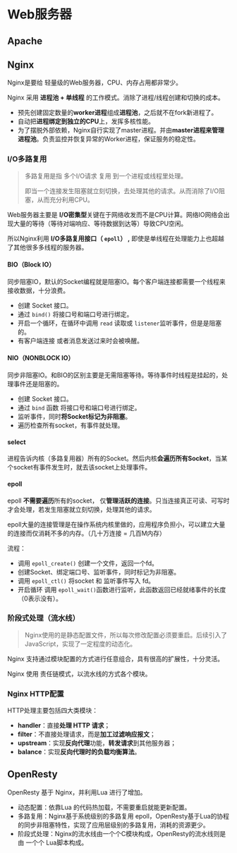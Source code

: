 # Web服务器



## Apache



## Nginx

Nginx是要给 轻量级的Web服务器，CPU、内存占用都非常少。

Nginx 采用 **进程池 + 单线程**	的工作模式。消除了进程/线程创建和切换的成本。

* 预先创建固定数量的**worker进程**组成**进程池**，之后就不在fork新进程了。
* 自动把**进程绑定到独立的CPU**上，发挥多核性能。
* 为了摆脱外部依赖，Nginx自行实现了master进程。并由**master进程来管理进程池**。负责监控并恢复异常的Worker进程，保证服务的稳定性。

### I/O多路复用

> 多路复用是指 多个I/O请求 复用 到一个进程或线程里处理。
>
> 即当一个连接发生阻塞就立刻切换，去处理其他的请求。从而消除了I/O阻塞，从而充分利用CPU。

Web服务器主要是 **I/O密集型**关键在于网络收发而不是CPU计算。网络IO网络会出现大量的等待（等待对端响应、等待数据到达等）导致CPU空闲。

所以Nginx利用 **I/O多路复用接口（ `epoll`） ,** 即使是单线程在处理能力上也超越了其他很多多线程的服务器。

#### BIO（Block IO）

同步阻塞IO，默认的Socket编程就是阻塞IO。每个客户端连接都需要一个线程来接收数据，十分浪费。

* 创建 Socket 接口。
* 通过 `bind()`  将接口号和端口号进行绑定。
* 开启一个循环，在循环中调用 `read` 读取或 `listener`监听事件，但是是阻塞的。
* 有客户端连接 或者消息发送过来时会被唤醒。

#### NIO（NONBLOCK IO）

同步非阻塞IO。和BIO的区别主要是无需阻塞等待。等待事件时线程是挂起的，处理事件还是阻塞的。

* 创建 Socket 接口。
* 通过 `bind` 函数 将接口号和端口号进行绑定。
* 监听事件，同时**将Socket标记为非阻塞**。
* 遍历检查所有socket，有事件就处理。

#### select

进程告诉内核（多路复用器）所有的Socket。然后内核**会遍历所有Socket**，当某个socket有事件发生时，就去该socket上处理事件。

#### epoll

epoll **不需要遍历**所有的socket， 仅**管理活跃的连接**。只当连接真正可读、可写时才会处理，若发生阻塞就立刻切换，处理其他的请求。

epoll大量的连接管理是在操作系统内核里做的，应用程序负担小，可以建立大量的连接而仅消耗不多的内存。（几十万连接 = 几百M内存）

流程：

* 调用 `epoll_create()` 创建一个文件，返回一个fd。
* 创建Socket、绑定端口号、监听事件，同时标记为非阻塞。
* 调用 `epoll_ctl()` 将socket 和 监听事件写入 fd。
* 开启循环 调用 `epoll_wait()`函数进行监听，此函数返回已经就绪事件的长度（0表示没有）。



### 阶段式处理（流水线）

> Nginx使用的是静态配置文件，所以每次修改配置必须要重启。后续引入了 JavaScript，实现了一定程度的动态化。

Nginx 支持通过模块配置的方式进行任意组合，具有很高的扩展性，十分灵活。

Nginx 使用 责任链模式，以流水线的方式各个模块。



### Nginx HTTP配置

HTTP处理主要包括四大类模块：

* **handler**：直接**处理 HTTP 请求**；
* **filter**：不直接处理请求，而是**加工过滤响应报文**；
* **upstream**：实现**反向代理**功能，**转发请求**到其他服务器；
* **balance**：实现**反向代理时的负载均衡算法**。





## OpenResty

OpenResty 基于 Nginx，并利用Lua 进行了增加。

* 动态配置：依靠Lua 的代码热加载，不需要重启就能更新配置。
* 多路复用：Nginx基于系统级别的多路复用 epoll，OpenResty基于Lua的协程的同步非阻塞特性，实现了应用层级别的多路复用，消耗的资源更少。
* 阶段式处理：Nginx的流水线由一个个C模块构成，OpenResty的流水线则是由 一个个 Lua脚本构成。